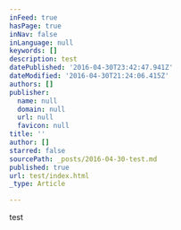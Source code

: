 ```yaml
---
inFeed: true
hasPage: true
inNav: false
inLanguage: null
keywords: []
description: test
datePublished: '2016-04-30T23:42:47.941Z'
dateModified: '2016-04-30T21:24:06.415Z'
authors: []
publisher:
  name: null
  domain: null
  url: null
  favicon: null
title: ''
author: []
starred: false
sourcePath: _posts/2016-04-30-test.md
published: true
url: test/index.html
_type: Article

---
```

test